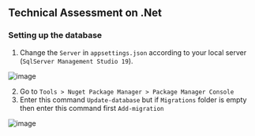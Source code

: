 ## Technical Assessment on .Net

### Setting up the database
1. Change the `Server` in `appsettings.json` according to your local server (`SqlServer Management Studio 19`).

![image](https://github.com/deejayzhen/TechAssessment_CSharp/assets/35642849/a219e395-de1d-429b-9fd8-88e0c726fed7)

2. Go to `Tools > Nuget Package Manager > Package Manager Console`
3. Enter this command `Update-database` but if `Migrations` folder is empty then enter this command first `Add-migration`

![image](https://github.com/deejayzhen/TechAssessment_CSharp/assets/35642849/871a0e7f-4787-4a80-9bab-c94e8a5d15a4)
 
